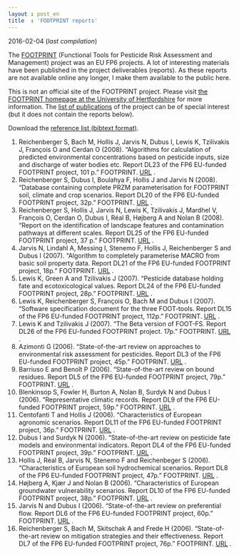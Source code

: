 ```yaml
---
layout : post_en
title  : 'FOOTPRINT reports'
---
```


<!-- DO NOT EDIT THIS FILE. EDIT _posts/2016-02-03-footprint-reports.md0 INSTEAD -->

2016-02-04 (_last compilation_)

The [FOOTPRINT][] (Functional Tools for Pesticide Risk Assessment and Management) 
project was an EU FP6 projects. A lot of interesting materials have been published 
in the project deliverables (reports). As these reports are not available online 
any longer, I make them available to the public here.

This is not an official site of the FOOTPRINT project. Please visit [the FOOTPRINT 
homepage at the University of Hertfordshire][FOOTPRINT] for more information. 
The [list of publications][FOOT_PUB] of the project can be of special interest 
(but it does not contain the reports below).

Download the [reference list (bibtext format)](/assets/bib/FOOTPRINT_REPORTS.BIB).

1. Reichenberger S, Bach M, Hollis J, Jarvis N, Dubus I, Lewis K, Tzilivakis J, François O and Cerdan O (2008). “Algorithms for calculation of predicted environmental concentrations based on pesticide inputs, size and discharge of water bodies etc. Report DL23 of the FP6 EU-funded FOOTPRINT project, 101 p.” FOOTPRINT. <a href="/assets/pdf/FOOTPRINT/FOOTPRINT_DL23.pdf">URL</a> .
2. Reichenberger S, Dubus I, Boulahya F, Hollis J and Jarvis N (2008). “Database containing complete PRZM parameterisation for FOOTPRINT soil, climate and crop scenarios. Report DL20 of the FP6 EU-funded FOOTPRINT project, 32p.” FOOTPRINT. <a href="/assets/pdf/FOOTPRINT/FOOTPRINT_DL20.pdf">URL</a> .
3. Reichenberger S, Hollis J, Jarvis N, Lewis K, Tzilivakis J, Mardhel V, François O, Cerdan O, Dubus I, Réal B, Højberg A and Nolan B (2008). “Report on the identification of landscape features and contamination pathways at different scales. Report DL25 of the FP6 EU-funded FOOTPRINT project, 37 p.” FOOTPRINT. <a href="/assets/pdf/FOOTPRINT/FOOTPRINT_DL25.pdf">URL</a> .
4. Jarvis N, Lindahl A, Messing I, Stenemo F, Hollis J, Reichenberger S and Dubus I (2007). “Algorithm to completely parameterise MACRO from basic soil property data. Report DL21 of the FP6 EU-funded FOOTPRINT project, 18p.” FOOTPRINT. <a href="/assets/pdf/FOOTPRINT/FOOTPRINT_DL21.pdf">URL</a> .
5. Lewis K, Green A and Tzilivakis J (2007). “Pesticide database holding fate and ecotoxicological values. Report DL24 of the FP6 EU-funded FOOTPRINT project, 28p.” FOOTPRINT. <a href="/assets/pdf/FOOTPRINT/FOOTPRINT_DL24.pdf">URL</a> .
6. Lewis K, Reichenberger S, François O, Bach M and Dubus I (2007). “Software specification document for the three FOOT-tools. Report DL15 of the FP6 EU-funded FOOTPRINT project, 112p.” FOOTPRINT. <a href="/assets/pdf/FOOTPRINT/FOOTPRINT_DL15.pdf">URL</a> .
7. Lewis K and Tzilivakis J (2007). “The Beta version of FOOT-FS. Report DL26 of the FP6 EU-funded FOOTPRINT project. 17p.” FOOTPRINT. <a href="/assets/pdf/FOOTPRINT/FOOTPRINT_DL26.pdf">URL</a> .
8. Azimonti G (2006). “State-of-the-art review on approaches to environmental risk assessment for pesticides. Report DL3 of the FP6 EU-funded FOOTPRINT project, 45p.” FOOTPRINT. <a href="/assets/pdf/FOOTPRINT/FOOTPRINT_DL03.pdf">URL</a> .
9. Barriuso E and Benoît P (2006). “State-of-the-art review on bound residues. Report DL5 of the FP6 EU-funded FOOTPRINT project, 79p.” FOOTPRINT. <a href="/assets/pdf/FOOTPRINT/FOOTPRINT_DL05.pdf">URL</a> .
10. Blenkinsop S, Fowler H, Burton A, Nolan B, Surdyk N and Dubus I (2006). “Representative climatic records. Report DL9 of the FP6 EU-funded FOOTPRINT project, 59p.” FOOTPRINT. <a href="/assets/pdf/FOOTPRINT/FOOTPRINT_DL09.pdf">URL</a> .
11. Centofanti T and Hollis J (2006). “Characteristics of European agronomic scenarios. Report DL11 of the FP6 EU-funded FOOTPRINT project, 36p.” FOOTPRINT. <a href="/assets/pdf/FOOTPRINT/FOOTPRINT_DL11.pdf">URL</a> .
12. Dubus I and Surdyk N (2006). “State-of-the-art review on pesticide fate models and environmental indicators. Report DL4 of the FP6 EU-funded FOOTPRINT project, 39p.” FOOTPRINT. <a href="/assets/pdf/FOOTPRINT/FOOTPRINT_DL04.pdf">URL</a> .
13. Hollis J, Réal B, Jarvis N, Stenemo F and Reichenbeger S (2006). “Characteristics of European soil hydrochemical scenarios. Report DL8 of the FP6 EU-funded FOOTPRINT project, 47p.” FOOTPRINT. <a href="/assets/pdf/FOOTPRINT/FOOTPRINT_DL08.pdf">URL</a> .
14. Højberg A, Kjær J and Nolan B (2006). “Characteristics of European groundwater vulnerability scenarios. Report DL10 of the FP6 EU-funded FOOTPRINT project, 38p.” FOOTPRINT. <a href="/assets/pdf/FOOTPRINT/FOOTPRINT_DL10.pdf">URL</a> .
15. Jarvis N and Dubus I (2006). “State-of-the-art review on preferential flow. Report DL6 of the FP6 EU-funded FOOTPRINT project, 60p.” FOOTPRINT. <a href="/assets/pdf/FOOTPRINT/FOOTPRINT_DL06.pdf">URL</a> .
16. Reichenberger S, Bach M, Skitschak A and Frede H (2006). “State-of-the-art review on mitigation strategies and their effectiveness. Report DL7 of the FP6 EU-funded FOOTPRINT project, 76p.” FOOTPRINT. <a href="/assets/pdf/FOOTPRINT/FOOTPRINT_DL07.pdf">URL</a> .

<!-- List of links -->
[FOOTPRINT]:       http://sitem.herts.ac.uk/aeru/footprint/ "The FOOTPRINT Project (@University of Hertfordshire)"
[FOOT_PUB]:        http://sitem.herts.ac.uk/aeru/footprint/public_foot.htm "FOOTPRINT publications (@University of Hertfordshire)"

